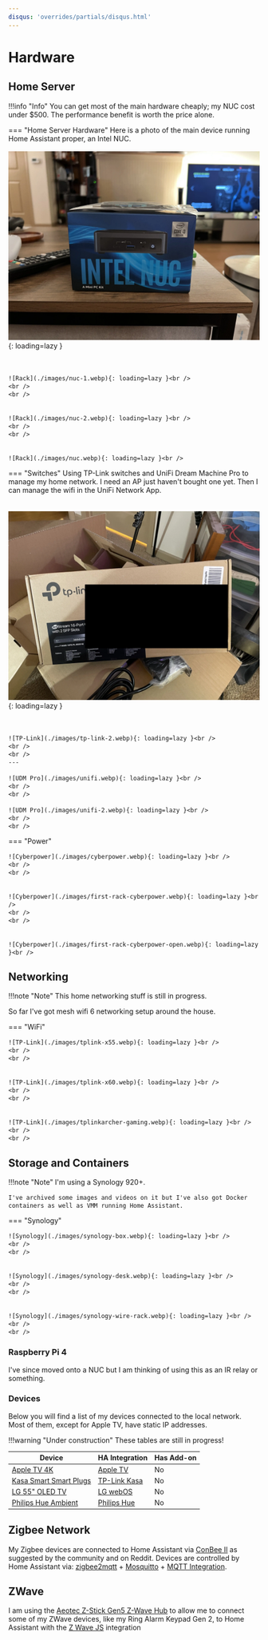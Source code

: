 ```yaml
---
disqus: 'overrides/partials/disqus.html'
---
```


# Hardware

## Home Server

!!!info "Info"
    You can get most of the main hardware cheaply; my NUC cost 
    under $500. The performance benefit is worth the price alone.

=== "Home Server Hardware"
     Here is a photo of the main device running Home Assistant proper, an Intel NUC. 
     <br />
     <br /> 
    ![Rack](./images/nuc-0.webp){: loading=lazy }<br />
    <br />
    <br />

    ![Rack](./images/nuc-1.webp){: loading=lazy }<br />
    <br />
    <br />


    ![Rack](./images/nuc-2.webp){: loading=lazy }<br />
    <br />
    <br />


    ![Rack](./images/nuc.webp){: loading=lazy }<br />

=== "Switches"
    Using TP-Link switches and UniFi Dream Machine Pro to manage my home network. I need an AP just haven't bought one yet. Then I can manage the wifi in the UniFi Network App.<br />
    <br />
    <br />
    ![TP-Link](./images/tp-link-1.webp){: loading=lazy }<br />
    <br />
    <br />
    
    ![TP-Link](./images/tp-link-2.webp){: loading=lazy }<br />
    <br />
    <br />
    --- 

    ![UDM Pro](./images/unifi.webp){: loading=lazy }<br />
    <br />
    <br />

    ![UDM Pro](./images/unifi-2.webp){: loading=lazy }<br />
    <br />
    <br />



=== "Power"

    ![Cyberpower](./images/cyberpower.webp){: loading=lazy }<br />
    <br />
    <br />


    ![Cyberpower](./images/first-rack-cyberpower.webp){: loading=lazy }<br />
    <br />
    <br />


    ![Cyberpower](./images/first-rack-cyberpower-open.webp){: loading=lazy }<br />


## Networking

!!!note "Note"
    This home networking stuff is still in progress.


So far I've got mesh wifi 6 networking setup around the house.

=== "WiFi"

    ![TP-Link](./images/tplink-x55.webp){: loading=lazy }<br />
    <br />
    <br />


    ![TP-Link](./images/tplink-x60.webp){: loading=lazy }<br />
    <br />
    <br />


    ![TP-Link](./images/tplinkarcher-gaming.webp){: loading=lazy }<br />
    <br />
    <br />

## Storage and Containers

!!!note "Note"
    I'm using a Synology 920+.

    I've archived some images and videos on it but I've also got Docker containers as well as VMM running Home Assistant.

=== "Synology"

    ![Synology](./images/synology-box.webp){: loading=lazy }<br />
    <br />
    <br />


    ![Synology](./images/synology-desk.webp){: loading=lazy }<br />
    <br />
    <br />


    ![Synology](./images/synology-wire-rack.webp){: loading=lazy }<br />
    <br />
    <br />


### Raspberry Pi 4

I've since moved onto a NUC but I am thinking of using this as an IR relay or something.


### Devices

Below you will find a list of my devices connected to the local network. Most of them, except for Apple TV, have static IP addresses.

!!!warning "Under construction"
    These tables are still in progress!

| Device                                     | HA Integration                | Has Add-on |
| ------------------------------------------ | ----------------------------- | ---------- |
| [Apple TV 4K](apple-tv)                    | [Apple TV](ha-apple-tv)       | No         |
| [Kasa Smart Smart Plugs](kasa-smart-plugs) | [TP-Link Kasa](kasa-smart)    | No         |
| [LG 55" OLED TV](tv)                       | [LG webOS](ha-lg-webos)       | No         |
| [Philips Hue Ambient](philips-hue-ambient) | [Philips Hue](ha-philips-hue) | No         |


[apple-tv]: https://www.apple.com/apple-tv-4k/
[kasa-smart-plugs]: https://www.amazon.com/gp/product/B08LN3C7WK/ref=ppx_yo_dt_b_search_asin_title?ie=UTF8
[tv]: https://www.lg.com/us/tvs/lg-oled55c1pub-oled-4k-tvq67r-55-inch-qled-4k-smart-tv-qe55q67rauxua/
[pi]: https://www.raspberrypi.org/products/raspberry-pi-4-model-b/
[philips-hue-ambient]: https://www.yeelight.com/en_US/product/lemon2-color
[philips-hue-recessed]: https://www.amazon.com/gp/product/B07QV9X5W6/ref=ppx_yo_dt_b_search_asin_title?ie=UTF8&psc=1
[philips-hue-white]: hhttps://www.amazon.com/gp/product/B07QWB3J8W/ref=ppx_yo_dt_b_search_asin_title?ie=UTF8&psc=1
[philips-hue-motion]: https://www.amazon.com/gp/product/B01KJYSOGI/ref=ppx_yo_dt_b_search_asin_title?ie=UTF8&psc=1
[ps5]: https://www.playstation.com/en-us/ps5/?smcid=other:en-us:blank:primary%20nav:msg-hardware:ps5
[xbox]: https://www.xbox.com/en-US/consoles/xbox-series-x?xr=shellnav#purchase
[roborock-s5]: https://www.amazon.com/gp/product/B07YC74CYL/ref=ppx_yo_dt_b_search_asin_title?ie=UTF8&psc=1
[roborock-s6-pure]: https://www.amazon.com/gp/product/B08BC1RJRV/ref=ppx_yo_dt_b_search_asin_title?ie=UTF8&psc=1
[humidifier]: https://www.amazon.com/gp/product/B08HS45N13/ref=ppx_yo_dt_b_search_asin_title?ie=UTF8&psc=1
[air-purifier-h]: https://www.amazon.com/gp/product/B08TMVCKCG/ref=ppx_yo_dt_b_search_asin_title?ie=UTF8&psc=1
[air-purifier-c]: https://www.amazon.com/gp/product/B094DY2616/ref=ppx_yo_dt_b_search_asin_title?ie=UTF8
[google-nest-hub-max]: https://store.google.com/product/google_nest_hub_max?hl=en-US
[google-nest-hub]: https://store.google.com/product/nest_hub_2nd_gen?hl=en-US
[google-nest-mini]: https://store.google.com/us/product/google_nest_mini
[echo]: https://www.amazon.com/gp/product/B085HK4KL6/ref=ppx_yo_dt_b_search_asin_title?ie=UTF8

[homekit]: https://www.home-assistant.io/integrations/homekit_controller/
[ha-philips-hue]: https://www.home-assistant.io/integrations/hue/
[ps5-mqtt]: https://github.com/FunkeyFlo/ps5-mqtt
[cast]: https://www.home-assistant.io/integrations/cast/
[xiaomi-miio]: https://www.home-assistant.io/integrations/xiaomi_miio/
[xiaomi_airpurifier]: https://github.com/syssi/xiaomi_airpurifier
[ha-apple-tv]: https://www.home-assistant.io/integrations/apple_tv/
[ha-lg-webos]: https://www.home-assistant.io/integrations/webostv/
[kasa-smart]: https://www.home-assistant.io/integrations/tplink/
[esphome]: https://www.home-assistant.io/integrations/esphome/

## Zigbee Network

My Zigbee devices are connected to Home Assistant via [ConBee II](https://www.amazon.com/gp/product/B07PZ7ZHG5/ref=ppx_yo_dt_b_search_asin_title?ie=UTF8) as suggested by the community and on Reddit. Devices are controlled by Home Assistant via: [zigbee2mqtt](https://www.zigbee2mqtt.io/) + [Mosquitto](https://mosquitto.org/) + [MQTT Integration](https://www.home-assistant.io/integrations/mqtt/).

## ZWave

I am using the [Aeotec Z-Stick Gen5 Z-Wave Hub](https://www.amazon.com/gp/product/B00X0AWA6E/ref=ppx_yo_dt_b_search_asin_title?ie=UTF8) to allow me to connect some of my ZWave devices, like my Ring Alarm Keypad Gen 2, to Home Assistant with the [Z Wave JS](https://www.home-assistant.io/integrations/zwave_js/) integration
<!-- ### Devices

| Device                                                         | Quantity | Notes                                            |
| :------------------------------------------------------------- | :------: | :----------------------------------------------- |
| [Aqara Smart LED Bulb 9W][aqara-bulb]                          |    5     | Ceiling and Main lights                          |
| [Aqara Motion Sensor][aqara-motion]                            |    2     | Detecting motions in both rooms                  |
| [Aqara Magic Cube Controller][aqara-cube]                      |    1     | Controlling lights, scenes and modes             |
| [Aqara Conditions Sensor][aqara-conditions]                    |    1     | Internal temperature, humidity and pressure data |
| [Aqara Contact Sensor][aqara-contact]                          |    1     | Detection front door opening                     |
| [Aqara Single Switch Module T1 (without neutral)][aqara-relay] |    1     | Switching corridor light                         |
| [MiJia Conditions Sensor][mija-conditions]                     |    1     | Internal temperature and humidity data           |
| [Tuya Smart ZigBee Radiator][tuya-trv]                         |    2     | Adjusting heaters temperature                    |
| [Lonsonho 2-Gang Switch 2 (without neutral)][lonsonho-switch]  |    1     | Switching kitchen lights    -->






